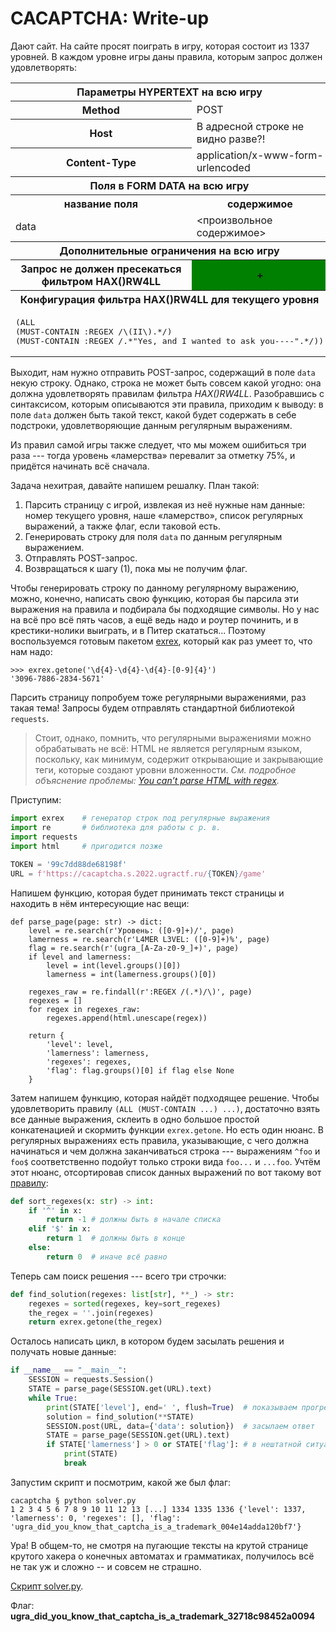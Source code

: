 # CACAPTCHA: Write-up

Дают сайт. На сайте просят поиграть в игру, которая состоит из 1337 уровней. В каждом уровне игры даны правила, которым запрос должен удовлетворять:

<table>
<tbody><tr>
<th colspan="2">Параметры HYPERTEXT на всю игру</th>
</tr>
<tr>
<th>Method</th>
<td>POST</td>
</tr>
<tr>
<th>Host</th>
<td>В адресной строке не видно разве?!</td>
</tr>
<tr>
<th>Content-Type</th>
<td>application/x-www-form-urlencoded</td>
</tr>
<tr>
<th colspan="2">Поля в FORM DATA на всю игру</th>
</tr>
<tr>
<th>название поля</th>
<th>содержимое</th>
</tr>
<tr>
<td> data </td>
<td>&lt;произвольное содержимое&gt;</td>
</tr>
<tr>
<th colspan="2">Дополнительные ограничения на всю игру</th>
</tr>
<tr>
<th>Запрос не должен пресекаться фильтром HAX()RW4LL</th>
<th bgcolor="green">+</th>
</tr>
<tr>
<th colspan="2">Конфигурация фильтра HAX()RW4LL для текущего уровня</th>
</tr>
<tr>
<td colspan="2"><pre>(ALL
(MUST-CONTAIN :REGEX /\(II\).*/)
(MUST-CONTAIN :REGEX /.*"Yes, and I wanted to ask you----".*/))</pre></td>
</tr>
</tbody>
<table>

Выходит, нам нужно отправить POST-запрос, содержащий в поле `data` некую строку. Однако, строка не может быть совсем какой угодно: она должна удовлетворять правилам фильтра *HAX()RW4LL*. Разобравшись с синтаксисом, которым описываются эти правила, приходим к выводу: в поле `data` должен быть такой текст, какой будет содержать в себе подстроки, удовлетворяющие данным регулярным выражениям.

Из правил самой игры также следует, что мы можем ошибиться три раза --- тогда уровень «ламерства» перевалит за отметку 75%, и придётся начинать всё сначала.

Задача нехитрая, давайте напишем решалку. План такой:

1. Парсить страницу с игрой, извлекая из неё нужные нам данные: номер текущего уровня, наше «ламерство», список регулярных выражений, а также флаг, если таковой есть.
2. Генерировать строку для поля `data` по данным регулярным выражением.
3. Отправлять POST-запрос.
4. Возвращаться к шагу (1), пока мы не получим флаг.

Чтобы генерировать строку по данному регулярному выражению, можно, конечно, написать свою функцию, которая бы парсила эти выражения на правила и подбирала бы подходящие символы. Но у нас на всё про всё пять часов, а ещё ведь надо и роутер починить, и в крестики-нолики выиграть, и в Питер скататься... Поэтому воспользуемся готовым пакетом [exrex](https://github.com/asciimoo/exrex), который как раз умеет то, что нам надо:

```
>>> exrex.getone('\d{4}-\d{4}-\d{4}-[0-9]{4}')
'3096-7886-2834-5671'
```

Парсить страницу попробуем тоже регулярными выражениями, раз такая тема! Запросы будем отправлять стандартной библиотекой `requests`.

> Стоит, однако, помнить, что регулярными выражениями можно обрабатывать не всё: HTML не является регулярным языком, поскольку, как минимум, содержит открывающие и закрывающие теги, которые создают уровни вложенности. <i>См. подробное объяснение проблемы: <a href="https://stackoverflow.com/a/1732454">You can’t parse HTML with regex</a>.</i>

Приступим:

```python
import exrex    # генератор строк под регулярные выражения
import re       # библиотека для работы с р. в.
import requests
import html     # пригодится позже

TOKEN = '99c7dd88de68198f'
URL = f'https://cacaptcha.s.2022.ugractf.ru/{TOKEN}/game'
```

Напишем функцию, которая будет принимать текст страницы и находить в нём интересующие нас вещи:
```python3
def parse_page(page: str) -> dict:
    level = re.search(r'Уровень: ([0-9]+)/', page)
    lamerness = re.search(r'L4MER L3VEL: ([0-9]+)%', page)
    flag = re.search(r'(ugra_[A-Za-z0-9_]+)', page)
    if level and lamerness:
        level = int(level.groups()[0])
        lamerness = int(lamerness.groups()[0])

    regexes_raw = re.findall(r':REGEX /(.*)/\)', page)
    regexes = []
    for regex in regexes_raw:
        regexes.append(html.unescape(regex))

    return {
        'level': level,
        'lamerness': lamerness,
        'regexes': regexes,
        'flag': flag.groups()[0] if flag else None
    }
```

Затем напишем функцию, которая найдёт подходящее решение. Чтобы удовлетворить правилу `(ALL (MUST-CONTAIN ...) ...)`, достаточно взять все данные выражения, склеить в одно большое простой конкатенацией и скормить функции `exrex.getone`. Но есть один нюанс. В регулярных выражениях есть правила, указывающие, с чего должна начинаться и чем должна заканчиваться строка --- выражениям `^foo` и `foo$` соответственно подойут только строки вида `foo...` и `...foo`. Учтём этот нюанс, отсортировав список данных выражений по вот такому вот [правилу](https://docs.python.org/3/howto/sorting.html#key-functions):

```python
def sort_regexes(x: str) -> int:
    if '^' in x:
        return -1 # должны быть в начале списка
    elif '$' in x:
        return 1  # должны быть в конце
    else:
        return 0  # иначе всё равно
```

Теперь сам поиск решения --- всего три строчки:
```python
def find_solution(regexes: list[str], **_) -> str:
    regexes = sorted(regexes, key=sort_regexes)
    the_regex = ''.join(regexes)
    return exrex.getone(the_regex)
```

Осталось написать цикл, в котором будем засылать решения и получать новые данные:
```python
if __name__ == "__main__":
    SESSION = requests.Session()
    STATE = parse_page(SESSION.get(URL).text)
    while True:
        print(STATE['level'], end=' ', flush=True)  # показываем прогресс
        solution = find_solution(**STATE)
        SESSION.post(URL, data={'data': solution})  # засылаем ответ
        STATE = parse_page(SESSION.get(URL).text)
        if STATE['lamerness'] > 0 or STATE['flag']: # в нештатной ситуации останавливаемся и смотрим, что там пришло
            print(STATE)
            break
```

Запустим скрипт и посмотрим, какой же был флаг:
```
cacaptcha § python solver.py
1 2 3 4 5 6 7 8 9 10 11 12 13 [...] 1334 1335 1336 {'level': 1337, 'lamerness': 0, 'regexes': [], 'flag': 'ugra_did_you_know_that_captcha_is_a_trademark_004e14adda120bf7'}
```

Ура! В общем-то, не смотря на пугающие тексты на крутой странице крутого хакера о конечных автоматах и грамматиках, получилось всё не так уж и сложно -- и совсем не страшно.

[Скрипт solver.py](https://github.com/teamteamdev/ugractf-2022-school/blob/master/tasks/cacaptcha/solver.py).

Флаг: **ugra_did_you_know_that_captcha_is_a_trademark_32718c98452a0094**
